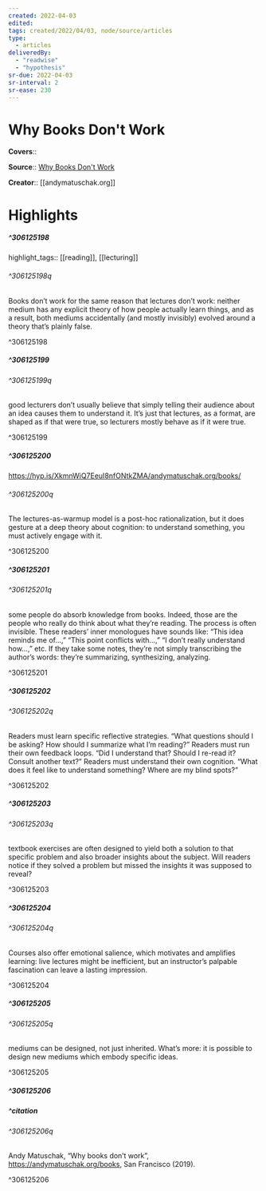 ```yaml
---
created: 2022-04-03
edited:
tags: created/2022/04/03, node/source/articles
type: 
  - articles
deliveredBy: 
  - "readwise"
  - "hypothesis"
sr-due: 2022-04-03
sr-interval: 2
sr-ease: 230
---
```

# Why Books Don't Work

**Covers**:: 

**Source**:: [Why Books Don't Work](https://andymatuschak.org/books/)

**Creator**:: [[andymatuschak.org]]

# Highlights
##### ^306125198

highlight_tags:: [[reading]], [[lecturing]]   

###### ^306125198q

Books don’t work for the same reason that lectures don’t work: neither medium has any explicit theory of how people actually learn things, and as a result, both mediums accidentally (and mostly invisibly) evolved around a theory that’s plainly false. 

^306125198

##### ^306125199



###### ^306125199q

good lecturers don’t usually believe that simply telling their audience about an idea causes them to understand it. It’s just that lectures, as a format, are shaped as if that were true, so lecturers mostly behave as if it were true. 

^306125199

##### ^306125200



https://hyp.is/XkmnWiQ7EeuI8nfONtkZMA/andymatuschak.org/books/  

###### ^306125200q

The lectures-as-warmup model is a post-hoc rationalization, but it does gesture at a deep theory about cognition: to understand something, you must actively engage with it. 

^306125200

##### ^306125201



###### ^306125201q

some people do absorb knowledge from books. Indeed, those are the people who really do think about what they’re reading. The process is often invisible. These readers’ inner monologues have sounds like: “This idea reminds me of…,” “This point conflicts with…,” “I don’t really understand how…,” etc. If they take some notes, they’re not simply transcribing the author’s words: they’re summarizing, synthesizing, analyzing. 

^306125201

##### ^306125202



###### ^306125202q

Readers must learn specific reflective strategies. “What questions should I be asking? How should I summarize what I’m reading?” Readers must run their own feedback loops. “Did I understand that? Should I re-read it? Consult another text?” Readers must understand their own cognition. “What does it feel like to understand something? Where are my blind spots?” 

^306125202

##### ^306125203



###### ^306125203q

textbook exercises are often designed to yield both a solution to that specific problem and also broader insights about the subject. Will readers notice if they solved a problem but missed the insights it was supposed to reveal? 

^306125203

##### ^306125204



###### ^306125204q

Courses also offer emotional salience, which motivates and amplifies learning: live lectures might be inefficient, but an instructor’s palpable fascination can leave a lasting impression. 

^306125204

##### ^306125205



###### ^306125205q

mediums can be designed, not just inherited. What’s more: it is possible to design new mediums which embody specific ideas. 

^306125205

##### ^306125206



##### ^citation  

###### ^306125206q

Andy Matuschak, “Why books don’t work”, https://andymatuschak.org/books, San Francisco (2019). 

^306125206

